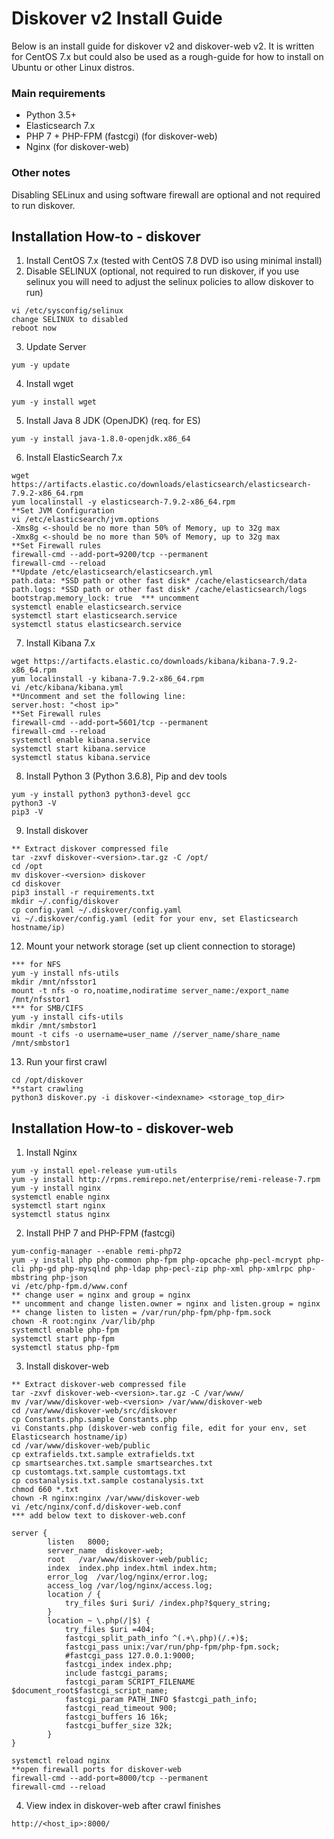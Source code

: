 # Diskover v2 Install Guide

Below is an install guide for diskover v2 and diskover-web v2. It is written for CentOS 7.x but could also be used as a rough-guide for how to install on Ubuntu or other Linux distros.

### Main requirements

* Python 3.5+
* Elasticsearch 7.x
* PHP 7 + PHP-FPM (fastcgi) (for diskover-web)
* Nginx (for diskover-web)

### Other notes

Disabling SELinux and using software firewall are optional and not required to run diskover.


## Installation How-to - diskover

1. Install CentOS 7.x (tested with CentOS 7.8 DVD iso using minimal install)
2. Disable SELINUX (optional, not required to run diskover, if you use selinux you will need to adjust the selinux policies to allow diskover to run)
```
vi /etc/sysconfig/selinux
change SELINUX to disabled
reboot now
```
3. Update Server
```
yum -y update
```
4. Install wget
```
yum -y install wget
```
5. Install Java 8 JDK (OpenJDK) (req. for ES)
```
yum -y install java-1.8.0-openjdk.x86_64
```
6. Install ElasticSearch 7.x
```
wget https://artifacts.elastic.co/downloads/elasticsearch/elasticsearch-7.9.2-x86_64.rpm
yum localinstall -y elasticsearch-7.9.2-x86_64.rpm
**Set JVM Configuration
vi /etc/elasticsearch/jvm.options
-Xms8g <-should be no more than 50% of Memory, up to 32g max
-Xmx8g <-should be no more than 50% of Memory, up to 32g max
**Set Firewall rules
firewall-cmd --add-port=9200/tcp --permanent
firewall-cmd --reload
**Update /etc/elasticsearch/elasticsearch.yml
path.data: *SSD path or other fast disk* /cache/elasticsearch/data
path.logs: *SSD path or other fast disk* /cache/elasticsearch/logs
bootstrap.memory_lock: true  *** uncomment
systemctl enable elasticsearch.service
systemctl start elasticsearch.service
systemctl status elasticsearch.service
```

7. Install Kibana 7.x
```
wget https://artifacts.elastic.co/downloads/kibana/kibana-7.9.2-x86_64.rpm
yum localinstall -y kibana-7.9.2-x86_64.rpm
vi /etc/kibana/kibana.yml
**Uncomment and set the following line:
server.host: "<host ip>"
**Set Firewall rules
firewall-cmd --add-port=5601/tcp --permanent
firewall-cmd --reload
systemctl enable kibana.service
systemctl start kibana.service
systemctl status kibana.service
```

8. Install Python 3 (Python 3.6.8), Pip and dev tools
```
yum -y install python3 python3-devel gcc
python3 -V
pip3 -V
```
9. Install diskover
```
** Extract diskover compressed file
tar -zxvf diskover-<version>.tar.gz -C /opt/
cd /opt
mv diskover-<version> diskover
cd diskover
pip3 install -r requirements.txt
mkdir ~/.config/diskover
cp config.yaml ~/.diskover/config.yaml
vi ~/.diskover/config.yaml (edit for your env, set Elasticsearch hostname/ip)
```
12. Mount your network storage (set up client connection to storage)
```
*** for NFS
yum -y install nfs-utils
mkdir /mnt/nfsstor1
mount -t nfs -o ro,noatime,nodiratime server_name:/export_name /mnt/nfsstor1
*** for SMB/CIFS
yum -y install cifs-utils
mkdir /mnt/smbstor1
mount -t cifs -o username=user_name //server_name/share_name /mnt/smbstor1
```

13. Run your first crawl
```
cd /opt/diskover
**start crawling
python3 diskover.py -i diskover-<indexname> <storage_top_dir>
```

## Installation How-to - diskover-web

1. Install Nginx
```
yum -y install epel-release yum-utils
yum -y install http://rpms.remirepo.net/enterprise/remi-release-7.rpm
yum -y install nginx
systemctl enable nginx
systemctl start nginx
systemctl status nginx
```

2. Install PHP 7 and PHP-FPM (fastcgi)
```
yum-config-manager --enable remi-php72
yum -y install php php-common php-fpm php-opcache php-pecl-mcrypt php-cli php-gd php-mysqlnd php-ldap php-pecl-zip php-xml php-xmlrpc php-mbstring php-json
vi /etc/php-fpm.d/www.conf
** change user = nginx and group = nginx
** uncomment and change listen.owner = nginx and listen.group = nginx
** change listen to listen = /var/run/php-fpm/php-fpm.sock
chown -R root:nginx /var/lib/php
systemctl enable php-fpm
systemctl start php-fpm
systemctl status php-fpm
```

3. Install diskover-web
```
** Extract diskover-web compressed file
tar -zxvf diskover-web-<version>.tar.gz -C /var/www/
mv /var/www/diskover-web-<version> /var/www/diskover-web
cd /var/www/diskover-web/src/diskover
cp Constants.php.sample Constants.php
vi Constants.php (diskover-web config file, edit for your env, set Elasticsearch hostname/ip)
cd /var/www/diskover-web/public
cp extrafields.txt.sample extrafields.txt
cp smartsearches.txt.sample smartsearches.txt
cp customtags.txt.sample customtags.txt
cp costanalysis.txt.sample costanalysis.txt
chmod 660 *.txt
chown -R nginx:nginx /var/www/diskover-web
vi /etc/nginx/conf.d/diskover-web.conf
*** add below text to diskover-web.conf

server {
        listen   8000;
        server_name  diskover-web;
        root   /var/www/diskover-web/public;
        index  index.php index.html index.htm;
        error_log  /var/log/nginx/error.log;
        access_log /var/log/nginx/access.log;
        location / {
            try_files $uri $uri/ /index.php?$query_string;
        }
        location ~ \.php(/|$) {
            try_files $uri =404;
            fastcgi_split_path_info ^(.+\.php)(/.+)$;
            fastcgi_pass unix:/var/run/php-fpm/php-fpm.sock;
            #fastcgi_pass 127.0.0.1:9000;
            fastcgi_index index.php;
            include fastcgi_params;
            fastcgi_param SCRIPT_FILENAME $document_root$fastcgi_script_name;
            fastcgi_param PATH_INFO $fastcgi_path_info;
            fastcgi_read_timeout 900;
            fastcgi_buffers 16 16k;
            fastcgi_buffer_size 32k;
        }
}

systemctl reload nginx
**open firewall ports for diskover-web
firewall-cmd --add-port=8000/tcp --permanent
firewall-cmd --reload
```
4. View index in diskover-web after crawl finishes
```
http://<host_ip>:8000/
```
